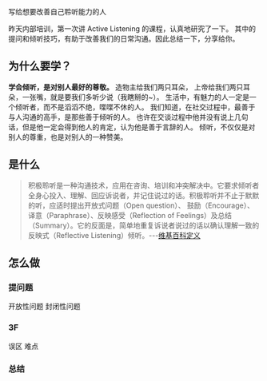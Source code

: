 写给想要改善自己聆听能力的人

昨天内部培训，第一次讲 Active Listening 的课程，认真地研究了一下。
其中的提问和倾听技巧，有助于改善我们的日常沟通。因此总结一下，分享给你。

## 为什么要学？
**学会倾听，是对别人最好的尊敬。**
造物主给我们两只耳朵，
上帝给我们两只耳朵，一张嘴，就是要我们多听少说（我瞎掰的~）。
生活中，有魅力的人一定是一个倾听者，而不是滔滔不绝，喋喋不休的人。
我们知道，在社交过程中，最善于与人沟通的高手，是那些善于倾听的人。
也许在交谈过程中他并没有说上几句话，但是他一定会得到他人的肯定，认为他是善于言辞的人。
倾听，不仅仅是对别人的尊重，也是对别人的一种赞美。

##  是什么
>积极聆听是一种沟通技术，应用在咨询、培训和冲突解决中。它要求倾听者全身心投入、理解、回应诉说者，并记住说过的话。积极聆听并不止于默默的听，应适时提出开放式问题（Open question）、 鼓励（Encourage）、译意（Paraphrase）、反映感受（Reflection of Feelings）及总结（Summary）。它的反面是，简单地重复诉说者说过的话以确认理解一致的反映式（Reflective Listening）倾听。---[维基百科定义](https://en.wikipedia.org/wiki/Active_listening)



## 怎么做
### 提问题
开放性问题
封闭性问题

### 3F
误区
难点
### 总结